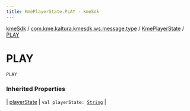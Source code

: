 ```yaml
---
title: KmePlayerState.PLAY - kmeSdk
---
```


[kmeSdk](../../index.html) / [com.kme.kaltura.kmesdk.ws.message.type](../index.html) / [KmePlayerState](index.html) / [PLAY](./-p-l-a-y.html)

# PLAY

`PLAY`

### Inherited Properties

| [playerState](player-state.html) | `val playerState: `[`String`](https://kotlinlang.org/api/latest/jvm/stdlib/kotlin/-string/index.html) |

